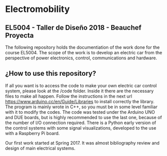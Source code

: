 # Electromobility

## EL5004 - Taller de Diseño 2018 - Beauchef Proyecta

The following repository holds the documentiation of the work done for the course EL5004. The scope of the work is to develop an electric car from the perspective of power electronics, control, communications and hardware.

## ¿How to use this repository?

If all you want is to access the code to make your own electric car control system, please look at the /code folder. Inside it there are the necessary files to make all happen. Follow the instructions in the next url https://www.arduino.cc/en/Guide/Libraries to install correctly the library. The program is mainly wrote in C++, so you must be in some level familiar with it to modify the codes. The code was tested under the Arduino UNO and DUE boards, but is highly recommended to use the last one, because of the number of I/O connection required. There is a Python early version of the control systems with some signal visualizations, developed to the use with a Raspberry Pi board.

Our first work started at Spring 2017. It was almost bibliography review and design of main electrical systems. 
